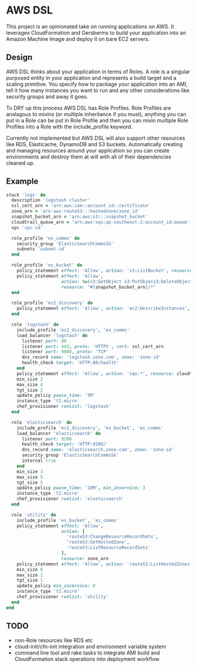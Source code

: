 AWS DSL
======

This project is an opinionated take on running applications on AWS.
It leverages CloudFormation and Gersberms to build your application into an Amazon Machine Image and deploy it on bare EC2 servers.

Design
------

AWS DSL thinks about your application in terms of Roles. A role is a singular purposed entity in your application and represents a build target and a scaling primitive.
You specify how to package your application into an AMI, tell it how many instances you want to run and any other considerations like security groups and away it goes.

To DRY up this process AWS DSL has Role Profiles. Role Profiles are analagous to mixins (or multiple inheritance if you must), anything you can put in a Role can be put in Role Profile and then you can mixin multiple Role Profiles into a Role with the include_profile keyword.

Currently not implemented but AWS DSL will also support other resources like RDS, Elasticache, DynamoDB and S3 buckets. Automatically creating and managing resources around your application so you can create environments and destroy them at will with all of their dependencies cleaned up.

Example
-------

```ruby
stack 'logs' do
  description 'logstash cluster'
  ssl_cert_arn = 'arn:aws:iam::account_id::certificate'
  zone_arn = 'arn:aws:route53:::hostedzone/zone_id'
  snapshot_bucket_arn = 'arn:aws:s3:::snapshot_bucket'
  cloudtrail_queue_arn = 'arn:aws:sqs:ap-southeast-2:account_id:queue'
  vpc 'vpc-id'

  role_profile 'es_comms' do
    security_group 'ElasticSearchCommsSG'
    subnets 'subnet-id'
  end

  role_profile 'es_bucket' do
    policy_statement effect: 'Allow', action: 's3:ListBucket', resource: snapshot_bucket_arn
    policy_statement effect: 'Allow',
                     action: %w(s3:GetObject s3:PutObjecs3:DeleteObject s3:DeleteObject),
                     resource: "#{snapshot_bucket_arn}/*"
  end

  role_profile 'ec2_discovery' do
    policy_statement effect: 'Allow', action: 'ec2:DescribeInstances', resource: '*'
  end

  role 'logstash' do
    include_profile 'ec2_discovery', 'es_comms'
    load_balancer 'logstash' do
      listener port: 80
      listener port: 443, proto: 'HTTPS', cert: ssl_cert_arn
      listener port: 9000, proto: 'TCP'
      dns_record name: 'logstash.zone.com', zone: 'zone-id'
      health_check target: 'HTTP:80/health'
    end
    policy_statement effect: 'Allow', action: 'sqs:*', resource: cloudtrail_queue_arn
    min_size 2
    max_size 4
    tgt_size 2
    update_policy pause_time: '5M'
    instance_type 't2.micro'
    chef_provisioner runlist: 'logstash'
  end

  role 'elasticsearch' do
    include_profile 'ec2_discovery', 'es_bucket', 'es_comms'
    load_balancer 'elasticsearch' do
      listener port: 9200
      health_check target: 'HTTP:9200/'
      dns_record name: 'elasticsearch.zone.com', zone: 'zone-id'
      security_group 'ElasticSearchCommsSG'
      internal true
    end
    min_size 3
    max_size 5
    tgt_size 5
    update_policy pause_time: '10M', min_inservice: 3
    instance_type 't2.micro'
    chef_provisioner runlist: 'elasticsearch'
  end

  role 'utility' do
    include_profile 'es_bucket', 'es_comms'
    policy_statement effect: 'Allow',
                     action: [
                       'route53:ChangeResourceRecordSets',
                       'route53:GetHostedZone',
                       'route53:ListResourceRecordSets'
                     ],
                     resource: zone_arn
    policy_statement effect: 'Allow', action: 'route53:ListHostedZones', resource: '*'
    min_size 0
    max_size 1
    tgt_size 1
    update_policy min_inservice: 0
    instance_type 't2.micro'
    chef_provisioner runlist: 'utility'
  end
end
```

TODO
----

* non-Role resources like RDS etc
* cloud-init/cfn-init integration and environment variable system
* command line tool and rake tasks to integrate AMI build and CloudFormation stack operations into deployment workflow
